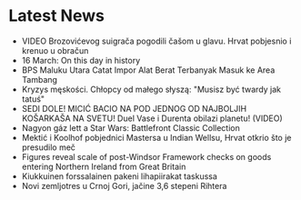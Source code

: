# Latest News
-  VIDEO Brozovićevog suigrača pogodili čašom u glavu. Hrvat pobjesnio i krenuo u obračun
-  16 March: On this day in history
-  BPS Maluku Utara Catat Impor Alat Berat Terbanyak Masuk ke Area Tambang
-  Kryzys męskości. Chłopcy od małego słyszą: "Musisz być twardy jak tatuś"
-  SEDI DOLE! MICIĆ BACIO NA POD JEDNOG OD NAJBOLJIH KOŠARKAŠA NA SVETU! Duel Vase i Durenta obilazi planetu! (VIDEO)
-  Nagyon gáz lett a Star Wars: Battlefront Classic Collection
-  Mektić i Koolhof pobjednici Mastersa u Indian Wellsu, Hrvat otkrio što je presudilo meč
-  Figures reveal scale of post-Windsor Framework checks on goods entering Northern Ireland from Great Britain
-  Kiukkuinen forssalainen pakeni liha­piirakat taskussa
-  Novi zemljotres u Crnoj Gori, jačine 3,6 stepeni Rihtera
